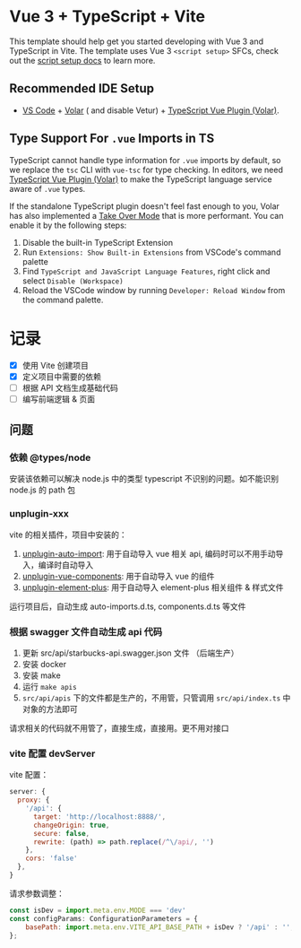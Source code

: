 # Vue 3 + TypeScript + Vite

This template should help get you started developing with Vue 3 and TypeScript in Vite. The template uses Vue
3 `<script setup>` SFCs, check out
the [script setup docs](https://v3.vuejs.org/api/sfc-script-setup.html#sfc-script-setup) to learn more.

## Recommended IDE Setup

- [VS Code](https://code.visualstudio.com/) + [Volar](https://marketplace.visualstudio.com/items?itemName=Vue.volar) (
  and disable
  Vetur) + [TypeScript Vue Plugin (Volar)](https://marketplace.visualstudio.com/items?itemName=Vue.vscode-typescript-vue-plugin).

## Type Support For `.vue` Imports in TS

TypeScript cannot handle type information for `.vue` imports by default, so we replace the `tsc` CLI with `vue-tsc` for
type checking. In editors, we
need [TypeScript Vue Plugin (Volar)](https://marketplace.visualstudio.com/items?itemName=Vue.vscode-typescript-vue-plugin)
to make the TypeScript language service aware of `.vue` types.

If the standalone TypeScript plugin doesn't feel fast enough to you, Volar has also implemented
a [Take Over Mode](https://github.com/johnsoncodehk/volar/discussions/471#discussioncomment-1361669) that is more
performant. You can enable it by the following steps:

1. Disable the built-in TypeScript Extension
  1. Run `Extensions: Show Built-in Extensions` from VSCode's command palette
  2. Find `TypeScript and JavaScript Language Features`, right click and select `Disable (Workspace)`
2. Reload the VSCode window by running `Developer: Reload Window` from the command palette.

# 记录

- [X] 使用 Vite 创建项目
- [X] 定义项目中需要的依赖
- [ ] 根据 API 文档生成基础代码
- [ ] 编写前端逻辑 & 页面

## 问题

### 依赖 @types/node

安装该依赖可以解决 node.js 中的类型 typescript 不识别的问题。如不能识别 node.js 的 path 包

### unplugin-xxx

vite 的相关插件，项目中安装的：

1. [unplugin-auto-import](https://github.com/antfu/unplugin-auto-import): 用于自动导入 vue 相关 api, 编码时可以不用手动导入，编译时自动导入
2. [unplugin-vue-components](https://github.com/antfu/unplugin-vue-components): 用于自动导入 vue 的组件
3. [unplugin-element-plus](https://github.com/element-plus/unplugin-element-plus): 用于自动导入 element-plus 相关组件 &
   样式文件

运行项目后，自动生成 auto-imports.d.ts, components.d.ts 等文件

### 根据 swagger 文件自动生成 api 代码

1. 更新 src/api/starbucks-api.swagger.json 文件 （后端生产）
2. 安装 docker
3. 安装 make
4. 运行 `make apis`
5. `src/api/apis` 下的文件都是生产的，不用管，只管调用 `src/api/index.ts` 中对象的方法即可

请求相关的代码就不用管了，直接生成，直接用。更不用对接口


### vite 配置 devServer

vite 配置：

```js
server: {
  proxy: {
    '/api': {
      target: 'http://localhost:8888/',
      changeOrigin: true,
      secure: false,
      rewrite: (path) => path.replace(/^\/api/, '')
    },
    cors: 'false'
  },
}
```

请求参数调整：

```js
const isDev = import.meta.env.MODE === 'dev'
const configParams: ConfigurationParameters = {
    basePath: import.meta.env.VITE_API_BASE_PATH + isDev ? '/api' : '',
};
```
